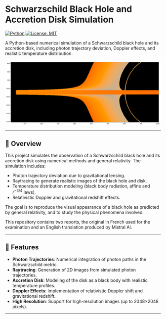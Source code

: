 # Schwarzschild Black Hole and Accretion Disk Simulation

[![Python](https://img.shields.io/badge/Python-3.8%2B-blue)](https://www.python.org/)
[![License: MIT](https://img.shields.io/badge/License-MIT-yellow.svg)](https://opensource.org/licenses/MIT)

A Python-based numerical simulation of a Schwarzschild black hole and its accretion disk, including photon trajectory deviation, Doppler effects, and realistic temperature distribution.

![test](images/readme_image.png)

---

## 📖 Overview

This project simulates the observation of a Schwarzschild black hole and its accretion disk using numerical methods and general relativity. The simulation includes:
- Photon trajectory deviation due to gravitational lensing.
- Raytracing to generate realistic images of the black hole and disk.
- Temperature distribution modeling (black body radiation, affine and $r^{-3/4}$ laws).
- Relativistic Doppler and gravitational redshift effects.

The goal is to reproduce the visual appearance of a black hole as predicted by general relativity, and to study the physical phenomena involved.

This repository contains two reports, the original in French used for the examination and an English translation produced by Mistral AI.

---

## 🎯 Features

- **Photon Trajectories**: Numerical integration of photon paths in the Schwarzschild metric.
- **Raytracing**: Generation of 2D images from simulated photon trajectories.
- **Accretion Disk**: Modeling of the disk as a black body with realistic temperature profiles.
- **Doppler Effects**: Implementation of relativistic Doppler shift and gravitational redshift.
- **High Resolution**: Support for high-resolution images (up to 2048×2048 pixels).

---

